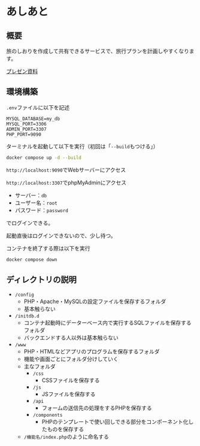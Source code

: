 # あしあと

## 概要

旅のしおりを作成して共有できるサービスで、旅行プランを計画しやすくなります。

[プレゼン資料](https://doshishaacjp-my.sharepoint.com/:p:/g/personal/cgeh0721_mail3_doshisha_ac_jp/EWg5RFWwLphBkfy-QGMIKX8BuoYrBHNq6zo7aKNiPKt6Nw?e=dRNraJ)

## 環境構築

`.env`ファイルに以下を記述

```env
MYSQL_DATABASE=my_db
MYSQL_PORT=3306
ADMIN_PORT=3307
PHP_PORT=9090
```

ターミナルを起動して以下を実行（初回は「`--build`もつける」）

```bash
docker compose up -d --build
```

`http://localhost:9090`でWebサーバーにアクセス

`http://localhost:3307`でphpMyAdminにアクセス


- サーバー：`db`
- ユーザー名：`root`
- パスワード：`password`

でログインできる。

起動直後はログインできないので、少し待つ。

コンテナを終了する際は以下を実行

```bash
docker compose down
```

## ディレクトリの説明

- `/config`
  - PHP・Apache・MySQLの設定ファイルを保存するフォルダ
  - 基本触らない
- `/initdb.d`
  - コンテナ起動時にデーターベース内で実行するSQLファイルを保存するフォルダ
  - バックエンドする人以外は基本触らない
- `/www`
  - PHP・HTMLなどアプリのプログラムを保存するフォルダ
  - 機能や画面ごとにフォルダ分けしていく
  - 主なフォルダ
    - `/css`
      - CSSファイルを保存する
    - `/js`
      - JSファイルを保存する
    - `/api`
      - フォームの送信先の処理をするPHPを保存する
    - `/components`
      - PHPのテンプレートで使い回しできる部分をコンポーネント化したものを保存する
  - `/機能名/index.php`のように命名する